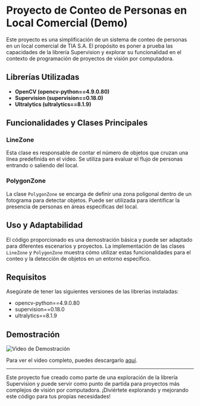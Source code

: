 # Proyecto de Conteo de Personas en Local Comercial (Demo)

Este proyecto es una simplificación de un sistema de conteo de personas en un local comercial de TIA S.A. El propósito es poner a prueba las capacidades de la librería Supervision y explorar su funcionalidad en el contexto de programación de proyectos de visión por computadora.

## Librerías Utilizadas

- **OpenCV (opencv-python==4.9.0.80)** 
- **Supervision (supervision==0.18.0)** 
- **Ultralytics (ultralytics==8.1.9)** 

## Funcionalidades y Clases Principales

### LineZone

Esta clase es responsable de contar el número de objetos que cruzan una línea predefinida en el video. Se utiliza para evaluar el flujo de personas entrando o saliendo del local.

### PolygonZone

La clase `PolygonZone` se encarga de definir una zona poligonal dentro de un fotograma para detectar objetos. Puede ser utilizada para identificar la presencia de personas en áreas específicas del local.

## Uso y Adaptabilidad

El código proporcionado es una demostración básica y puede ser adaptado para diferentes escenarios y proyectos. La implementación de las clases `LineZone` y `PolygonZone` muestra cómo utilizar estas funcionalidades para el conteo y la detección de objetos en un entorno específico.

## Requisitos

Asegúrate de tener las siguientes versiones de las librerías instaladas:

- opencv-python==4.9.0.80
- supervision==0.18.0
- ultralytics==8.1.9

## Demostración

![Video de Demostración](video_demostracion.gif)

Para ver el video completo, puedes descargarlo [aquí](enlace_del_video.mp4).

---

Este proyecto fue creado como parte de una exploración de la librería Supervision y puede servir como punto de partida para proyectos más complejos de visión por computadora. ¡Diviértete explorando y mejorando este código para tus propias necesidades!
